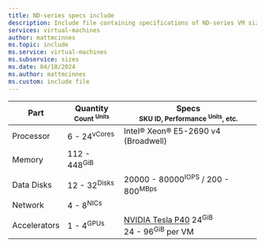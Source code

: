 ```yaml
---
title: ND-series specs include
description: Include file containing specifications of ND-series VM sizes.
services: virtual-machines
author: mattmcinnes
ms.topic: include
ms.service: virtual-machines
ms.subservice: sizes
ms.date: 04/18/2024
ms.author: mattmcinnes
ms.custom: include file
---
```

| Part | Quantity <br><sup>Count <sup>Units | Specs <br><sup>SKU ID, Performance <sup>Units</sup>, etc.  |
|---|---|---|
| Processor        | 6 - 24<sup>vCores   | Intel® Xeon® E5-2690 v4 (Broadwell)            |
| Memory           | 112 - 448<sup>GiB    |                                                |
| Data Disks       | 12 - 32<sup>Disks     |  20000 - 80000<sup>IOPS</sup> / 200 - 800<sup>MBps    |
| Network          | 4 - 8<sup>NICs       |                                                  |
| Accelerators     | 1 - 4<sup>GPUs</sup> | [NVIDIA Tesla P40](https://images.nvidia.com/content/pdf/tesla/184427-Tesla-P40-Datasheet-NV-Final-Letter-Web.pdf) 24<sup>GiB </sup> <br> 24 - 96<sup>GiB</sup> per VM |